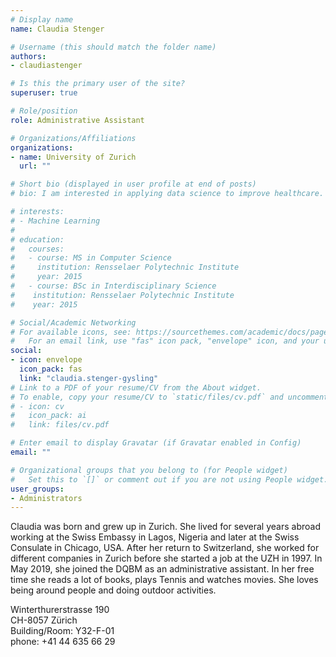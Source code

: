 ```yaml
---
# Display name
name: Claudia Stenger

# Username (this should match the folder name)
authors:
- claudiastenger

# Is this the primary user of the site?
superuser: true

# Role/position
role: Administrative Assistant

# Organizations/Affiliations
organizations:
- name: University of Zurich
  url: ""

# Short bio (displayed in user profile at end of posts)
# bio: I am interested in applying data science to improve healthcare.

# interests:
# - Machine Learning
# 
# education:
#   courses:
#   - course: MS in Computer Science
#     institution: Rensselaer Polytechnic Institute
#     year: 2015
#   - course: BSc in Interdisciplinary Science
#    institution: Rensselaer Polytechnic Institute
#    year: 2015

# Social/Academic Networking
# For available icons, see: https://sourcethemes.com/academic/docs/page-builder/#icons
#   For an email link, use "fas" icon pack, "envelope" icon, and your uzh email up to before the '@'.
social:
- icon: envelope
  icon_pack: fas
  link: "claudia.stenger-gysling"
# Link to a PDF of your resume/CV from the About widget.
# To enable, copy your resume/CV to `static/files/cv.pdf` and uncomment the lines below.
# - icon: cv
#   icon_pack: ai
#   link: files/cv.pdf

# Enter email to display Gravatar (if Gravatar enabled in Config)
email: ""

# Organizational groups that you belong to (for People widget)
#   Set this to `[]` or comment out if you are not using People widget.
user_groups:
- Administrators
---
```


Claudia was born and grew up in Zurich. She lived for several years abroad working at the Swiss Embassy in Lagos, Nigeria and later at the Swiss Consulate in Chicago, USA. After her return to Switzerland, she worked for different companies in Zurich before she started a job at the UZH in 1997. In May 2019, she joined the DQBM as an administrative assistant. In her free time she reads a lot of books, plays Tennis and watches movies. She loves being around people and doing outdoor activities.

Winterthurerstrasse 190 <br>
CH-8057 Zürich <br>
Building/Room: Y32-F-01 <br>
phone: +41 44 635 66 29 <br>
